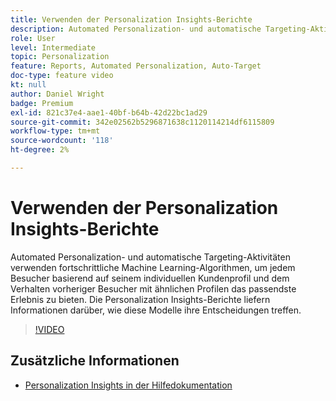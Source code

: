 ```yaml
---
title: Verwenden der Personalization Insights-Berichte
description: Automated Personalization- und automatische Targeting-Aktivitäten verwenden fortschrittliche Machine Learning-Algorithmen, um jedem Besucher basierend auf seinem individuellen Kundenprofil und dem Verhalten vorheriger Besucher mit ähnlichen Profilen das passendste Erlebnis zu bieten. Die Personalization Insights-Berichte liefern Informationen darüber, wie diese Modelle ihre Entscheidungen treffen.
role: User
level: Intermediate
topic: Personalization
feature: Reports, Automated Personalization, Auto-Target
doc-type: feature video
kt: null
author: Daniel Wright
badge: Premium
exl-id: 821c37e4-aae1-40bf-b64b-42d22bc1ad29
source-git-commit: 342e02562b5296871638c1120114214df6115809
workflow-type: tm+mt
source-wordcount: '118'
ht-degree: 2%

---
```


# Verwenden der Personalization Insights-Berichte

Automated Personalization- und automatische Targeting-Aktivitäten verwenden fortschrittliche Machine Learning-Algorithmen, um jedem Besucher basierend auf seinem individuellen Kundenprofil und dem Verhalten vorheriger Besucher mit ähnlichen Profilen das passendste Erlebnis zu bieten. Die Personalization Insights-Berichte liefern Informationen darüber, wie diese Modelle ihre Entscheidungen treffen.

>[!VIDEO](https://video.tv.adobe.com/v/328354/?quality=12&captions=ger)

## Zusätzliche Informationen

* [Personalization Insights in der Hilfedokumentation](https://experienceleague.adobe.com/docs/target/using/reports/insights/personalization-insights-reports.html?lang=de)
